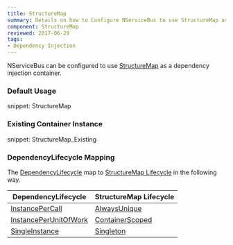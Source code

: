 ```yaml
---
title: StructureMap
summary: Details on how to Configure NServiceBus to use StructureMap as a container. Includes usage examples as well as lifecycle mappings.
component: StructureMap
reviewed: 2017-06-29
tags:
- Dependency Injection
---
```



NServiceBus can be configured to use [StructureMap](https://structuremap.github.io/) as a dependency injection container.


### Default Usage

snippet: StructureMap


### Existing Container Instance

snippet: StructureMap_Existing



### DependencyLifecycle Mapping

The [DependencyLifecycle](/nservicebus/containers/#dependency-lifecycle) map to [StructureMap Lifecycle](http://structuremap.github.io/object-lifecycle/supported-lifecycles/) in the following way.

| DependencyLifecycle                                                                                             | StructureMap Lifecycle                                                                        |
|-----------------------------------------------------------------------------------------------------------------|-----------------------------------------------------------------------------------------------|
| [InstancePerCall](/nservicebus/containers/#dependency-lifecycle-instancepercall) | [AlwaysUnique](http://structuremap.github.io/object-lifecycle/supported-lifecycles/#sec1)     |
| [InstancePerUnitOfWork](/nservicebus/containers/#dependency-lifecycle-instanceperunitofwork)                    | [ContainerScoped](http://structuremap.github.io/object-lifecycle/supported-lifecycles/#sec3) |
| [SingleInstance](/nservicebus/containers/#dependency-lifecycle-singleinstance)                                  | [Singleton](http://structuremap.github.io/object-lifecycle/supported-lifecycles/#sec2)        |